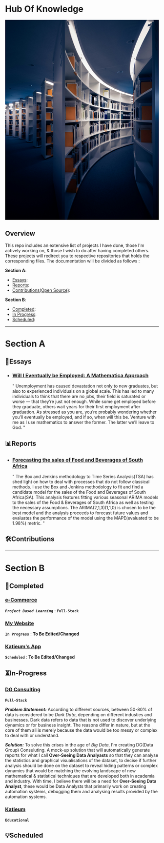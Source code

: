 # Hub Of Knowledge 
<img src="./library.jpg" >

## Overview
This repo includes an extensive list of projects I have done, those I'm actively working on, & those I wish to do after having completed others. <br>
These projects will redirect you to respective repositories that holds the corresponding files. The documentation will be divided as follows :

**Section A**:
- [Essays](#Essays):
- [Reports](#Reports):
- [Contributions(Open Source)](#Contributions):

**Section B**:
- [Completed](#Completed):
- [In Progress](#In-Progress):
- [Scheduled](#Scheduled):

---

# Section A
## 📖Essays
- ### [Will I Eventually be Employed: A Mathematica Approach](https://rpubs.com/LordEagle/Unemployment)
  " Unemployment has caused devastation not only to new graduates, but also to experienced individuals on a global scale. This has led to many individuals to think that there are no jobs, their field is saturated or worse — that they’re just not enough. While some get employed before they graduate, others wait years for their first employment after graduation. As stressed as you are, you’re probably wondering whether you’ll eventually be employed, and if so, when will this be. Venture with me as I use mathematics to answer the former. The latter we’ll leave to God. "

## 📊Reports
- ### [Forecasting the sales of Food and Beverages of South Africa](https://rpubs.com/LordEagle/TSA1)
  " The Box and Jenkins methodology to Time Series Analysis(TSA) has shed light on how to deal with processes that do not follow classical methods. I use the Box and Jenkins methodology to fit and find a candidate model for the sales of the Food and Beverages of South Africa(SA). This analysis features fitting various seasonal ARIMA models to the sales of the Food & Beverages of South Africa as well as testing the necessary assumptions. The ARIMA(2,1,3)(1,1,0) is chosen to be the best model and the analysis proceeds to forecast future values and evaluates the performance of the model using the MAPE(evaluated to be 1.98%) metric. "
  
## 🛠Contributions

--- 
# Section B
## 🔐Completed
### [e-Commerce](https://github/Katleho-Nyoni/NextJS)
  ***`Project Based Learning`*** : **`Full-Stack`**
<br>
### [My Website](https://katium.co.za)
 **`In Progress`** : **To Be Edited/Changed**
<br> 
### [Katieum's App](https://katieum.co.za)
 **`Scheduled`** : **To Be Edited/Changed**
<br>

## ⏳In-Progress
### [DG Consulting](https://github.com/Katleho-Nyoni/Private)
**`Full-Stack`**

***Problem Statement:*** According to different sources, between 50-80% of data is considered to be *Dark Data*, depending on different industies and businesses. Dark data refers to data that is not used to discover underlying dynamics or for business insight. The reasons differ in nature, but at the core of them all is merely because the data would be too messy or complex to deal with or understand. 

***Solution:*** To solve this crises in the age of *Big Data*, I'm creating DG(Data Group) Consuluting. A mock-up solution that will automatically generate reports for what I call **Over-Seeing Data Analyasts** so that they can analyse the statistics and graphical visualisations of the dataset, to decise if further analysis should be done on the dataset to reveal hiding patterns or complex dynamics that would be matching the evolving landscape of new mathematical & statistical techniques that are developed both in academia and industry. With time, I believe there will be a need for **Over-Seeing Data Analyst**, these would be Data Analysts that primarily work on creating automation systems, debugging them and analysing results provided by the automation systems.

### [Katieum](https://github.com/E4Katieum)
**`Educational`**

## 💡Scheduled
